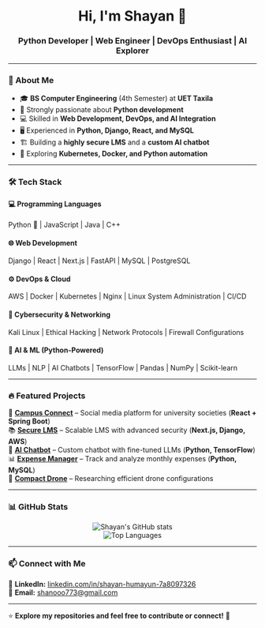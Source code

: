 <h1 align="center">Hi, I'm Shayan 👋</h1>  
<h3 align="center">Python Developer | Web Engineer | DevOps Enthusiast | AI Explorer</h3>

---

### 🚀 About Me  
- 🎓 **BS Computer Engineering** (4th Semester) at **UET Taxila**  
- 🐍 Strongly passionate about **Python development**  
- 💻 Skilled in **Web Development, DevOps, and AI Integration**  
- 🖥️ Experienced in **Python, Django, React, and MySQL**  
- 🏗️ Building a **highly secure LMS** and a **custom AI chatbot**  
- 🚀 Exploring **Kubernetes, Docker, and Python automation**  

---

### 🛠️ Tech Stack  
#### **💻 Programming Languages**  
Python 🐍 | JavaScript | Java | C++  

#### **🌐 Web Development**  
Django | React | Next.js | FastAPI | MySQL | PostgreSQL  

#### **⚙️ DevOps & Cloud**  
AWS | Docker | Kubernetes | Nginx | Linux System Administration | CI/CD  

#### **🔐 Cybersecurity & Networking**  
Kali Linux | Ethical Hacking | Network Protocols | Firewall Configurations  

#### **🤖 AI & ML (Python-Powered)**  
LLMs | NLP | AI Chatbots | TensorFlow | Pandas | NumPy | Scikit-learn  

---

### 🔥 Featured Projects  
🚀 **[Campus Connect](#)** – Social media platform for university societies (**React + Spring Boot**)  
📚 **[Secure LMS](#)** – Scalable LMS with advanced security (**Next.js, Django, AWS**)  
🤖 **[AI Chatbot](#)** – Custom chatbot with fine-tuned LLMs (**Python, TensorFlow**)  
📊 **[Expense Manager](#)** – Track and analyze monthly expenses (**Python, MySQL**)  
🚁 **[Compact Drone](#)** – Researching efficient drone configurations  

---

### 📊 GitHub Stats  

<p align="center">
  <img src="https://github-readme-stats.vercel.app/api?username=shanooo773&show_icons=true&theme=radical" alt="Shayan's GitHub stats" />
  <br>
  <img src="https://github-readme-stats.vercel.app/api/top-langs/?username=shanooo773&layout=compact&theme=radical" alt="Top Languages" />
</p>

---

### 📫 Connect with Me  
💼 **LinkedIn:** [linkedin.com/in/shayan-humayun-7a8097326](https://www.linkedin.com/in/shayan-humayun-7a8097326/)  
📧 **Email:** shanooo773@gmail.com  

---

⭐ **Explore my repositories and feel free to contribute or connect!** 🚀
